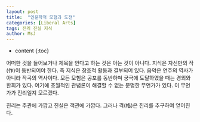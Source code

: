 ```yaml
---
layout: post
title:  "인문학적 모험과 도전"
categories: [Liberal Arts]
tags: 진리 진실 지식
author: MsJ
---
```


* content
{:toc}

어떠한 것을 들어보거나 제목을 안다고 하는 것은 아는 것이 아니다. 지식은 자신만의 작(作)이 동반되어야 한다. 즉 지식은 창조적 활동과 결부되어 있다. 음악은 연주의 역사가 아니라 작곡의 역사이다. 모든 모험은 공포를 동반하며 궁극에 도달하였을 때는 경외와 환희가 있다. 여기에 초월적인 관념론이 해결할 수 없는 분명한 무언가가 있다. 이 무언가가 진리일지 모르겠다.

진리는 주관에 가깝고 진실은 객관에 가깝다. 그러나 격(格)은 진리를 추구하여 얻어진다.
